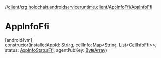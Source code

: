 //[client](../../../index.md)/[org.holochain.androidserviceruntime.client](../index.md)/[AppInfoFfi](index.md)/[AppInfoFfi](-app-info-ffi.md)

# AppInfoFfi

[androidJvm]\
constructor(installedAppId: [String](https://kotlinlang.org/api/core/kotlin-stdlib/kotlin/-string/index.html), cellInfo: [Map](https://kotlinlang.org/api/core/kotlin-stdlib/kotlin.collections/-map/index.html)&lt;[String](https://kotlinlang.org/api/core/kotlin-stdlib/kotlin/-string/index.html), [List](https://kotlinlang.org/api/core/kotlin-stdlib/kotlin.collections/-list/index.html)&lt;[CellInfoFfi](../-cell-info-ffi/index.md)&gt;&gt;, status: [AppInfoStatusFfi](../-app-info-status-ffi/index.md), agentPubKey: [ByteArray](https://kotlinlang.org/api/core/kotlin-stdlib/kotlin/-byte-array/index.html))